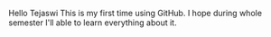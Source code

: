 Hello Tejaswi
This is my first time using GitHub. I hope during whole semester I'll able to learn everything about it. 
